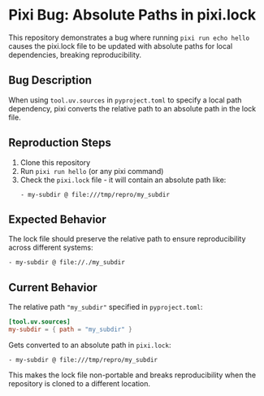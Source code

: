 # Pixi Bug: Absolute Paths in pixi.lock

This repository demonstrates a bug where running `pixi run echo hello` causes the pixi.lock file to be updated with absolute paths for local dependencies, breaking reproducibility.

## Bug Description

When using `tool.uv.sources` in `pyproject.toml` to specify a local path dependency, pixi converts the relative path to an absolute path in the lock file.

## Reproduction Steps

1. Clone this repository
2. Run `pixi run hello` (or any pixi command)
3. Check the `pixi.lock` file - it will contain an absolute path like:
   ```
   - my-subdir @ file:///tmp/repro/my_subdir
   ```

## Expected Behavior

The lock file should preserve the relative path to ensure reproducibility across different systems:
```
- my-subdir @ file://./my_subdir
```

## Current Behavior

The relative path `"my_subdir"` specified in `pyproject.toml`:
```toml
[tool.uv.sources]
my-subdir = { path = "my_subdir" }
```

Gets converted to an absolute path in `pixi.lock`:
```
- my-subdir @ file:///tmp/repro/my_subdir
```

This makes the lock file non-portable and breaks reproducibility when the repository is cloned to a different location.